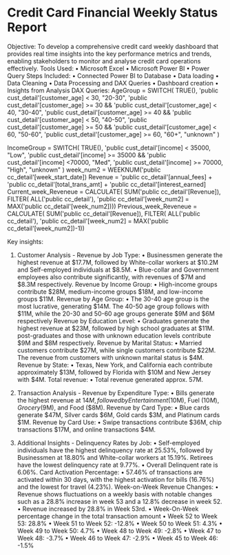 # Credit Card Financial Weekly Status Report

Objective:
To develop a comprehensive credit card weekly dashboard that provides real time insights into the key performance metrics and trends, enabling stakeholders to monitor and analyse credit card operations effectively. 
Tools Used:
•	Microsoft Excel 
•	Microsoft Power BI
•	Power Query
Steps Included:
•	Connected Power BI to Database
•	Data loading
•	Data Cleaning
•	Data Processing and DAX Queries
•	Dashboard creation
•	Insights from Analysis
DAX Queries:
AgeGroup = SWITCH(
TRUE(),
'public cust_detail'[customer_age] < 30, "20-30",
'public cust_detail'[customer_age] >= 30 && 'public cust_detail'[customer_age] < 40, "30-40",
'public cust_detail'[customer_age] >= 40 && 'public cust_detail'[customer_age] < 50, "40-50",
'public cust_detail'[customer_age] >= 50 && 'public cust_detail'[customer_age] < 60, "50-60",
'public cust_detail'[customer_age] >= 60, "60+",
"unknown"
)

IncomeGroup = SWITCH(
TRUE(),
'public cust_detail'[income] < 35000, "Low",
'public cust_detail'[income] >= 35000 && 'public cust_detail'[income] <70000, "Med",
'public cust_detail'[income] >= 70000, "High",
"unknown"
)
week_num2 = WEEKNUM('public cc_detail'[week_start_date])
Revenue = 'public cc_detail'[annual_fees] + 'public cc_detail'[total_trans_amt] + 'public cc_detail'[interest_earned]
Current_week_Reveneue = CALCULATE(
SUM('public cc_detail'[Revenue]),
FILTER(
ALL('public cc_detail'),
'public cc_detail'[week_num2] = MAX('public cc_detail'[week_num2])))
Previous_week_Reveneue = CALCULATE(
SUM('public cc_detail'[Revenue]),
FILTER(
ALL('public cc_detail'),
'public cc_detail'[week_num2] = MAX('public cc_detail'[week_num2])-1))

Key insights:
1.	Customer Analysis -
Revenue by Job Type:
•	Businessmen generate the highest revenue at $17.7M, followed by White-collar workers at $10.2M and Self-employed individuals at $8.5M.
•	Blue-collar and Government employees also contribute significantly, with revenues of $7M and $8.3M respectively.
Revenue by Income Group:
•	High-income groups contribute $28M, medium-income groups $18M, and low-income groups $11M.
Revenue by Age Group:
•	The 30-40 age group is the most lucrative, generating $14M. The 40-50 age group follows with $11M, while the 20-30 and 50-60 age groups generate $9M and $6M respectively
Revenue by Education Level:
•	Graduates generate the highest revenue at $23M, followed by high school graduates at $11M. post-graduates and those with unknown education levels contribute $9M and $8M respectively.
Revenue by Marital Status:
•	Married customers contribute $27M, while single customers contribute $22M. The revenue from customers with unknown marital status is $4M.
Revenue by State:
•	Texas, New York, and California each contribute approximately $13M, followed by Florida with $10M and New Jersey with $4M.
Total revenue:
•	Total revenue generated approx. 57M.

2.	Transaction Analysis -
Revenue by Expenditure Type:
•	Bills generate the highest revenue at $14M, followed by Entertainment ($10M), Fuel ($10M), Grocery ($9M), and Food ($8M).
Revenue by Card Type:
•	Blue cards generate $47M, Silver cards $6M, Gold cards $3M, and Platinum cards $1M.
Revenue by Card Use:
•	Swipe transactions contribute $36M, chip transactions $17M, and online transactions $4M.

3.	Additional Insights -
Delinquency Rates by Job:
•	Self-employed individuals have the highest delinquency rate at 25.53%, followed by Businessmen at 18.80% and White-collar workers at 15.19%. Retirees have the lowest delinquency rate at 9.77%.
•	Overall Delinquent rate is 6.06%.
Card Activation Percentage:
•	57.46% of transactions are activated within 30 days, with the highest activation for bills (16.76%) and the lowest for travel (4.23%).
Week-on-Week Revenue Changes:
•	Revenue shows fluctuations on a weekly basis with notable changes such as a 28.8% increase in week 53 and a 12.8% decrease in week 52.
•	Revenue increased by 28.8% in Week 53rd.
•	Week-On-Week percentage change in the total transaction amount
             • Week 52 to Week 53: 28.8%
             • Week 51 to Week 52: -12.8%
             • Week 50 to Week 51: 4.3%
             • Week 49 to Week 50: 4.7%
             • Week 48 to Week 49: -2.8%
             • Week 47 to Week 48: -3.7%
             • Week 46 to Week 47: -2.9%
             • Week 45 to Week 46: -1.5%






























